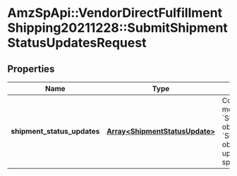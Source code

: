 # AmzSpApi::VendorDirectFulfillmentShipping20211228::SubmitShipmentStatusUpdatesRequest

## Properties
Name | Type | Description | Notes
------------ | ------------- | ------------- | -------------
**shipment_status_updates** | [**Array&lt;ShipmentStatusUpdate&gt;**](ShipmentStatusUpdate.md) | Contains a list of one or more &#x60;ShipmentStatusUpdate&#x60; objects. Each &#x60;ShipmentStatusUpdate&#x60; object represents an update to the status of a specific shipment. | [optional] 


